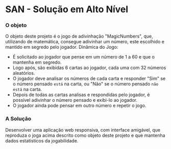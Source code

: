 # SAN - Solução em Alto Nível

### O objeto
O objeto deste projeto é o jogo de adivinhação "MagicNumbers", que, utilizando de matemática, consegue adivinhar um número, este escolhido e mantido em segredo pelo jogador.
Dinâmica do Jogo:
- É solicitado ao jogador que pense em um número de 1 a 60 e que o mantenha em segredo.
- Logo após, são exibidas 6 cartas ao jogador, cada uma com 32 números aleatórios.
- O jogador deve analisar os números de cada carta e responder "Sim" se o número pensado `está` na carta, ou "Não" se o número pensado `não está` na carta.
- Depois de todas as cartas analisas e respondidas pelo jogador, é possível adivinhar o número pensado e exibi-lo ao jogador.
- O jogador ainda pode pensar em outro número e repetir o jogo.

### A Solução
Desenvolver uma aplicação web responsiva, com interface amigável, que reproduza o joga acima descrito como objeto deste projeto e que mantenha dados estatísticos da jogabilidade.